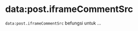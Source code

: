 data:post.iframeCommentSrc
==========================

`data:post.iframeCommentSrc` befungsi untuk &hellip;